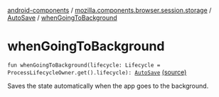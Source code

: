 [android-components](../../index.md) / [mozilla.components.browser.session.storage](../index.md) / [AutoSave](index.md) / [whenGoingToBackground](./when-going-to-background.md)

# whenGoingToBackground

`fun whenGoingToBackground(lifecycle: Lifecycle = ProcessLifecycleOwner.get().lifecycle): `[`AutoSave`](index.md) [(source)](https://github.com/mozilla-mobile/android-components/blob/master/components/browser/session/src/main/java/mozilla/components/browser/session/storage/AutoSave.kt#L66)

Saves the state automatically when the app goes to the background.


